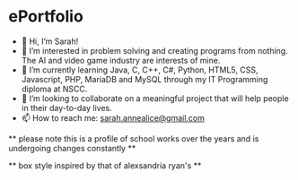 # ePortfolio
- 👋 Hi, I’m Sarah!
- 👀 I’m interested in problem solving and creating programs from nothing. The AI and video game industry are interests of mine.
- 🌱 I’m currently learning Java, C, C++, C#, Python, HTML5, CSS, Javascript, PHP, MariaDB and MySQL through my IT Programming diploma at NSCC.
- 💞️ I’m looking to collaborate on a meaningful project that will help people in their day-to-day lives.
- 📫 How to reach me: sarah.annealice@gmail.com

** please note this is a profile of school works over the years and is undergoing changes constantly **

** box style inspired by that of alexsandria ryan's **